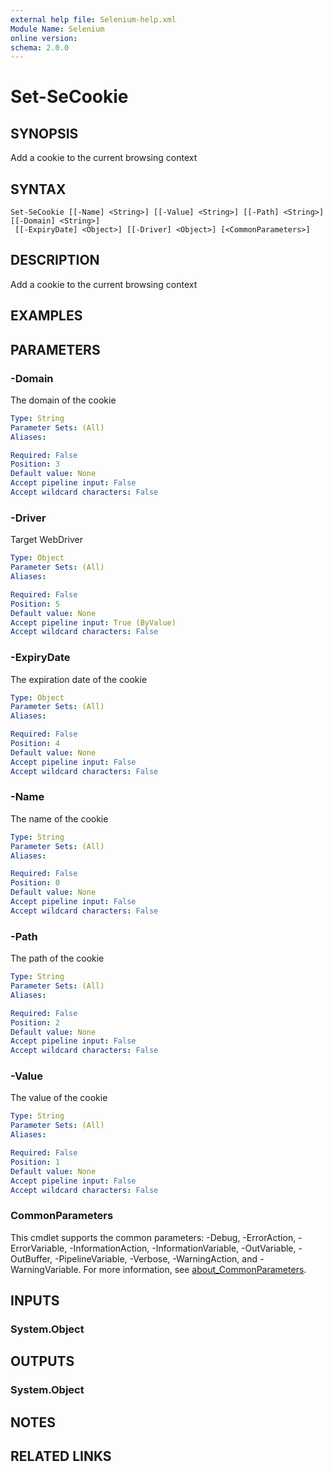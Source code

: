 ```yaml
---
external help file: Selenium-help.xml
Module Name: Selenium
online version:
schema: 2.0.0
---
```


# Set-SeCookie

## SYNOPSIS
Add a cookie to the current browsing context

## SYNTAX

```
Set-SeCookie [[-Name] <String>] [[-Value] <String>] [[-Path] <String>] [[-Domain] <String>]
 [[-ExpiryDate] <Object>] [[-Driver] <Object>] [<CommonParameters>]
```

## DESCRIPTION
Add a cookie to the current browsing context

## EXAMPLES

## PARAMETERS

### -Domain
The domain of the cookie

```yaml
Type: String
Parameter Sets: (All)
Aliases:

Required: False
Position: 3
Default value: None
Accept pipeline input: False
Accept wildcard characters: False
```

### -Driver
Target WebDriver

```yaml
Type: Object
Parameter Sets: (All)
Aliases:

Required: False
Position: 5
Default value: None
Accept pipeline input: True (ByValue)
Accept wildcard characters: False
```

### -ExpiryDate
The expiration date of the cookie

```yaml
Type: Object
Parameter Sets: (All)
Aliases:

Required: False
Position: 4
Default value: None
Accept pipeline input: False
Accept wildcard characters: False
```

### -Name
The name of the cookie

```yaml
Type: String
Parameter Sets: (All)
Aliases:

Required: False
Position: 0
Default value: None
Accept pipeline input: False
Accept wildcard characters: False
```

### -Path
The path of the cookie

```yaml
Type: String
Parameter Sets: (All)
Aliases:

Required: False
Position: 2
Default value: None
Accept pipeline input: False
Accept wildcard characters: False
```

### -Value
The value of the cookie

```yaml
Type: String
Parameter Sets: (All)
Aliases:

Required: False
Position: 1
Default value: None
Accept pipeline input: False
Accept wildcard characters: False
```

### CommonParameters
This cmdlet supports the common parameters: -Debug, -ErrorAction, -ErrorVariable, -InformationAction, -InformationVariable, -OutVariable, -OutBuffer, -PipelineVariable, -Verbose, -WarningAction, and -WarningVariable. For more information, see [about_CommonParameters](http://go.microsoft.com/fwlink/?LinkID=113216).

## INPUTS

### System.Object

## OUTPUTS

### System.Object
## NOTES

## RELATED LINKS
